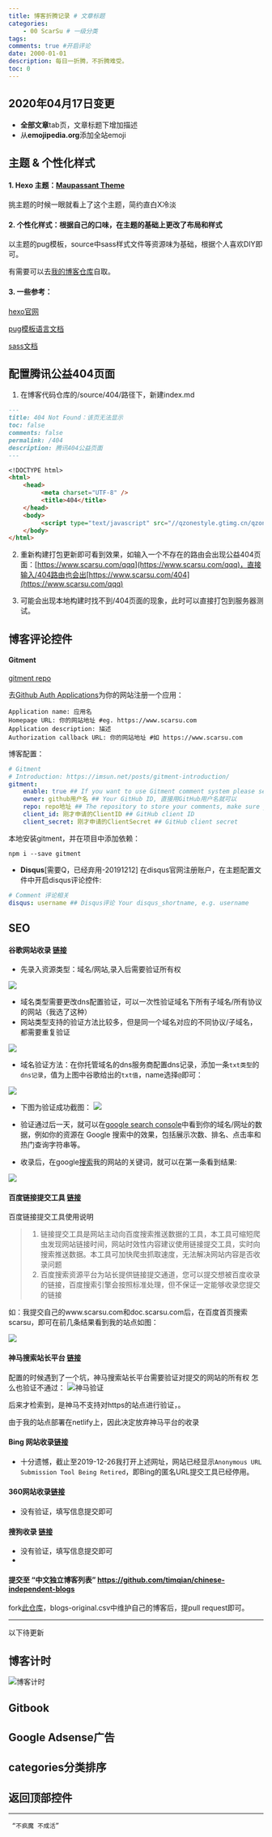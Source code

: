 ```yaml
---
title: 博客折腾记录 # 文章标题
categories:
    - 00 ScarSu # 一级分类
tags:
comments: true #开启评论
date: 2000-01-01
description: 每日一折腾，不折腾难受。
toc: 0
---
```


## 2020年04月17日变更
- **全部文章**tab页，文章标题下增加描述
- 从**emojipedia.org**添加全站emoji


## 主题 & 个性化样式

#### 1. Hexo 主题：[Maupassant Theme](https://github.com/tufu9441/maupassant-hexo/)
挑主题的时候一眼就看上了这个主题，简约直白X冷淡

#### 2. 个性化样式：根据自己的口味，在主题的基础上更改了布局和样式
以主题的pug模板，source中sass样式文件等资源味为基础，根据个人喜欢DIY即可。

有需要可以去[我的博客仓库](https://github.com/scarsu/ScarSuHexo_Netlify.git)自取。

#### 3. 一些参考：
[hexo官网](https://hexo.io/)

[pug模板语言文档](https://pugjs.org/api/getting-started.html)

[sass文档](https://www.sass.hk/)

## 配置腾讯公益404页面
1.  在博客代码仓库的/source/404/路径下，新建index.md
```md
---
title: 404 Not Found：该页无法显示
toc: false
comments: false
permalink: /404
description: 腾讯404公益页面
---

<!DOCTYPE html>
<html>
    <head>
         <meta charset="UTF-8" />
         <title>404</title>                                                
    </head>
    <body>
         <script type="text/javascript" src="//qzonestyle.gtimg.cn/qzone/hybrid/app/404/search_children.js" homePageName="返回首页" homePageUrl="https://www.scarsu.com"></script>
	</body>
</html>

```

2. 重新构建打包更新即可看到效果，如输入一个不存在的路由会出现公益404页面：[https://www.scarsu.com/qqq](https://www.scarsu.com/qqq)，直接输入/404路由也会出[https://www.scarsu.com/404](https://www.scarsu.com/qqq)

3. 可能会出现本地构建时找不到/404页面的现象，此时可以直接打包到服务器测试。

## 博客评论控件

#### **Gitment**
[gitment repo](https://github.com/imsun/gitment)

去[Github Auth Applications](https://github.com/settings/applications/new)为你的网站注册一个应用：
```
Application name: 应用名
Homepage URL: 你的网站地址 #eg. https://www.scarsu.com
Application description: 描述
Authorization callback URL: 你的网站地址 #如 https://www.scarsu.com
```

博客配置：
```yaml
# Gitment
# Introduction: https://imsun.net/posts/gitment-introduction/
gitment:
    enable: true ## If you want to use Gitment comment system please set the value to true.
    owner: github用户名 ## Your GitHub ID, 直接用GitHub用户名就可以
    repo: repo地址 ## The repository to store your comments, make sure you're the repo's owner, 要存储评论内容的仓库名，可以与博客下的仓库，也可以新建一个仓库专门存储评论内容的
    client_id: 刚才申请的ClientID ## GitHub client ID
    client_secret: 刚才申请的ClientSecret ## GitHub client secret
```

本地安装gitment，并在项目中添加依赖：
```
npm i --save gitment

```

- **Disqus**[需要Q，已经弃用-20191212]
在disqus官网注册账户，在主题配置文件中开启disqus评论控件:
```yaml
# Comment 评论相关
disqus: username ## Disqus评论 Your disqus_shortname, e.g. username
```

## SEO
#### 谷歌网站收录 [链接](https://search.google.com/search-console)
- 先录入资源类型：域名/网站,录入后需要验证所有权

![](/images/google_search.png)

- 域名类型需要更改dns配置验证，可以一次性验证域名下所有子域名/所有协议的网站（我选了这种）
- 网站类型支持的验证方法比较多，但是同一个域名对应的不同协议/子域名，都需要重复验证

![](/images/google_search2.png)

- 域名验证方法：在你托管域名的dns服务商配置dns记录，添加一条`txt类型`的`dns记录`，值为上图中谷歌给出的`txt值`，name选择`@`即可：

![](/images/google_search3.png)

- 下图为验证成功截图：
![](/images/google_search4.png)

- 验证通过后一天，就可以在[google search console](https://search.google.com/search-console)中看到你的域名/网址的数据，例如你的资源在 Google 搜索中的效果，包括展示次数、排名、点击率和热门查询字符串等。

- 收录后，在google[搜索](https://www.google.com/search?sxsrf=ACYBGNSCTqnOP_ApOR1wZYv_3q6MiE4vMA%3A1577335257845&ei=2TkEXsejM5CqoAS0mpjYAw&q=scarsu&oq=scarsu&gs_l=psy-ab.3..0l2.3443.4420..4700...0.0..0.184.1007.0j7......0....1..gws-wiz.......35i39j0i67j0i12j0i12i131j0i131j0i10.8hbvD9zN8Aw&ved=0ahUKEwiH9PDdv9LmAhUQFYgKHTQNBjsQ4dUDCAs&uact=5)我的网站的关键词，就可以在第一条看到结果:
  
![](/images/google_search5.png)

#### 百度链接提交工具 [链接](https://ziyuan.baidu.com/linksubmit/url)
百度链接提交工具使用说明
> 1. 链接提交工具是网站主动向百度搜索推送数据的工具，本工具可缩短爬虫发现网站链接时间，网站时效性内容建议使用链接提交工具，实时向搜索推送数据。本工具可加快爬虫抓取速度，无法解决网站内容是否收录问题
> 2. 百度搜索资源平台为站长提供链接提交通道，您可以提交想被百度收录的链接，百度搜索引擎会按照标准处理，但不保证一定能够收录您提交的链接

如：我提交自己的www.scarsu.com和doc.scarsu.com后，在百度首页搜索scarsu，即可在前几条结果看到我的站点如图：

![](/images/blog/scarsu-baidu.jpg)

#### 神马搜索站长平台 [链接](https://zhanzhang.sm.cn/)
配置的时候遇到了一个坑，神马搜索站长平台需要验证对提交的网站的所有权 怎么也验证不通过：
![神马验证](/images/blog/shenma.pngs)

后来才检索到，是神马不支持对https的站点进行验证，。

由于我的站点部署在netlify上，因此决定放弃神马平台的收录

#### Bing 网站收录[链接](https://blogs.bing.com/webmaster/september-2018/Anonymous-URL-Submission-Tool-Being-Retired)

- 十分遗憾，截止至2019-12-26我打开上述网址，网站已经显示`Anonymous URL Submission Tool Being Retired`，即Bing的匿名URL提交工具已经停用。

#### 360网站收录[链接](http://info.so.360.cn/site_submit.html)
- 没有验证，填写信息提交即可

#### 搜狗收录 [链接](http://fankui.help.sogou.com/index.php/)
- 没有验证，填写信息提交即可
- 
#### 提交至 “中文独立博客列表” https://github.com/timqian/chinese-independent-blogs

fork[此仓库](https://github.com/timqian/chinese-independent-blogs)，blogs-original.csv中维护自己的博客后，提pull request即可。


---
以下待更新

## 博客计时
![博客计时](/images/blog/blog-counter.gifs)

## Gitbook

## Google Adsense广告

## categories分类排序

## 返回顶部控件




---

     “不疯魔 不成活”
